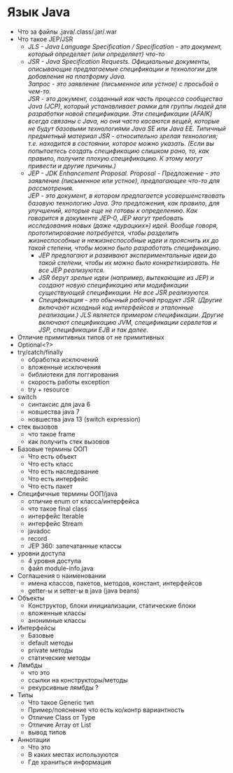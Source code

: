 Язык Java
=============
- Что за файлы .java/.class/.jar/.war
- Что такое JEP/JSR
	- *JLS - Java Language Specification / Specification - это документ, который определяет (или определяет) что-то*
	- *JSR - Java Specification Requests. Официальные документы, описывающие предлагаемые спецификации и технологии для добавления на платформу Java. <br> Запрос - это заявление (письменное или устное) с просьбой о чем-то.* <br> *JSR - это документ, созданный как часть процесса сообщества Java (JCP), который устанавливает рамки для группы людей для разработки новой спецификации. Эти спецификации (AFAIK) всегда связаны с Java, но они часто касаются вещей, которые не будут базовыми технологиями Java SE или Java EE. Типичный предметный материал JSR - относительно зрелая технология; т.е. находится в состоянии, которое можно указать. (Если вы попытаетесь создать спецификацию слишком рано, то, как правило, получите плохую спецификацию. К этому могут привести и другие причины.)*
	- *JEP - JDK Enhancement Proposal. Proposal - Предложение - это заявление (письменное или устное), предлагающее что-то для рассмотрения.* <br> *JEP - это документ, в котором предлагается усовершенствовать базовую технологию Java. Это предложения, как правило, для улучшений, которые еще не готовы к определению. Как говорится в документе JEP-0, JEP могут требовать исследования новых (даже «дурацких») идей. Вообще говоря, прототипирование потребуется, чтобы разделить жизнеспособные и нежизнеспособные идеи и прояснить их до такой степени, чтобы можно было разработать спецификацию.*
		- *JEP предлагают и развивают экспериментальные идеи до такой степени, чтобы их можно было конкретизировать. Не все JEP реализуются.*
		- *JSR берут зрелые идеи (например, вытекающие из JEP) и создают новую спецификацию или модификации существующей спецификации. Не все JSR реализуются.*
		- *Спецификация - это обычный рабочий продукт JSR. (Другие включают исходный код интерфейсов и эталонные реализации.) JLS является примером спецификации. Другие включают спецификацию JVM, спецификации сервлетов и JSP, спецификации EJB и так далее.*
- Отличие примитивных типов от не примитивных
- Optional<?>
- try/catch/finally
	- обработка исключений
	- вложенные исключения
	- библиотеки для логгирования
	- скорость работы exception
	- try + resource
- switch
	- синтаксис для java 6
	- новшества java 7
	- новшества java 13 (switch expression)
- стек вызовов
	- что такое frame
	- как получить стек вызовов
- Базовые термины ООП
	- Что есть объект
	- Что есть класс
	- Что есть наследование
	- Что есть интерфейс
	- Что есть пакет
- Специфичные термины ООП/java
	- отличие enum от класса/интерфейса
	- что такое final class
	- интерфейс Iterable
	- интерфейс Stream
	- javadoc
	- record
	- JEP 360: запечатанные классы
- уровни доступа
	- 4 уровня доступа
	- файл module-info.java
- Соглашения о наименовании
	- имена классов, пакетов, методов, констант, интерфейсов
	- getter-ы и setter-ы в java (java beans)
- Объекты
	- Конструктор, блоки инициализации, статические блоки
	- вложенные классы
	- анонимные классы
- Интерфейсы
	- Базовые
	- default методы
	- private методы
	- статические методы
- Лямбды
	- что это
	- ссылки на конструкторы/методы
	- рекурсивные лямбды ?
- Типы
	- Что такое Generic тип
	- Пример/пояснение что есть ко/контр вариантность
	- Отличие Class от Type
	- Отличие Array от List
	- вывод типов
- Аннотации
	- Что это
	- В каких местах используются
	- Где храниться информация
